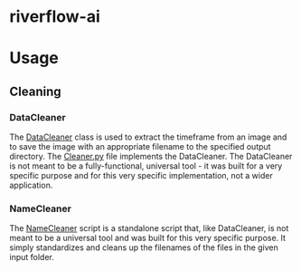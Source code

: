 # riverflow-ai

# Usage

## Cleaning

### DataCleaner 

The [DataCleaner](./cleaning/DataCleaner.py) class is used to extract the timeframe from an image and to save the image with an appropriate filename to the specified output directory. The [Cleaner.py](./cleaning/Cleaner.py) file implements the DataCleaner. The DataCleaner is not meant to be a fully-functional, universal tool - it was built for a very specific purpose and for this very specific implementation, not a wider application. 

### NameCleaner 

The [NameCleaner](./cleaning/NameCleaner.py) script is a standalone script that, like DataCleaner, is not meant to be a universal tool and was built for this very specific purpose. It simply standardizes and cleans up the filenames of the files in the given input folder. 
